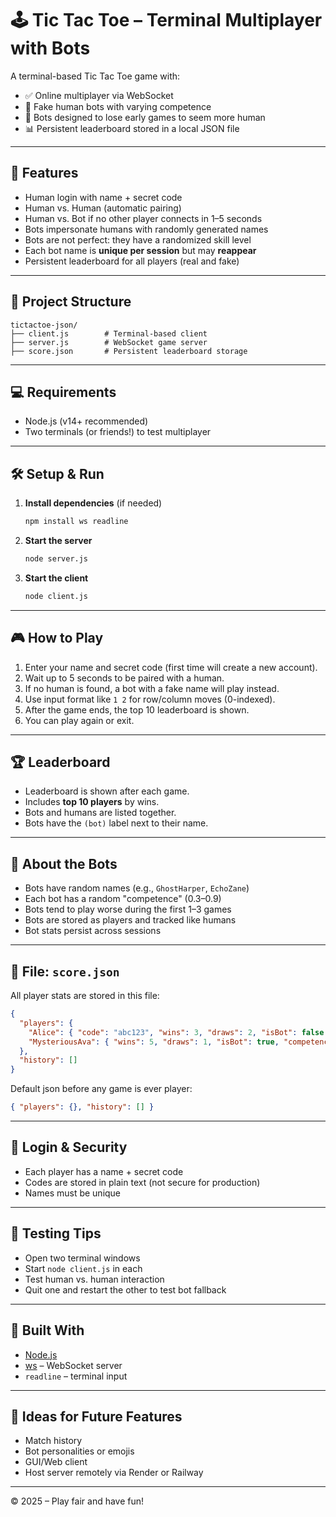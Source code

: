
# 🕹️ Tic Tac Toe – Terminal Multiplayer with Bots

A terminal-based Tic Tac Toe game with:

- ✅ Online multiplayer via WebSocket
- 🤖 Fake human bots with varying competence
- 🧠 Bots designed to lose early games to seem more human
- 📊 Persistent leaderboard stored in a local JSON file

---

## 🚀 Features

- Human login with name + secret code
- Human vs. Human (automatic pairing)
- Human vs. Bot if no other player connects in 1–5 seconds
- Bots impersonate humans with randomly generated names
- Bots are not perfect: they have a randomized skill level
- Each bot name is **unique per session** but may **reappear**
- Persistent leaderboard for all players (real and fake)

---

## 📂 Project Structure

```
tictactoe-json/
├── client.js        # Terminal-based client
├── server.js        # WebSocket game server
├── score.json       # Persistent leaderboard storage
```

---

## 💻 Requirements

- Node.js (v14+ recommended)
- Two terminals (or friends!) to test multiplayer

---

## 🛠️ Setup & Run

1. **Install dependencies** (if needed)
   ```bash
   npm install ws readline
   ```

2. **Start the server**
   ```bash
   node server.js
   ```

3. **Start the client**
   ```bash
   node client.js
   ```

---

## 🎮 How to Play

1. Enter your name and secret code (first time will create a new account).
2. Wait up to 5 seconds to be paired with a human.
3. If no human is found, a bot with a fake name will play instead.
4. Use input format like `1 2` for row/column moves (0-indexed).
5. After the game ends, the top 10 leaderboard is shown.
6. You can play again or exit.

---

## 🏆 Leaderboard

- Leaderboard is shown after each game.
- Includes **top 10 players** by wins.
- Bots and humans are listed together.
- Bots have the `(bot)` label next to their name.

---

## 🧠 About the Bots

- Bots have random names (e.g., `GhostHarper`, `EchoZane`)
- Each bot has a random "competence" (0.3–0.9)
- Bots tend to play worse during the first 1–3 games
- Bots are stored as players and tracked like humans
- Bot stats persist across sessions

---

## 📝 File: `score.json`

All player stats are stored in this file:

```json
{
  "players": {
    "Alice": { "code": "abc123", "wins": 3, "draws": 2, "isBot": false },
    "MysteriousAva": { "wins": 5, "draws": 1, "isBot": true, "competence": 0.7 }
  },
  "history": []
}
```

Default json before any game is ever player:

```json
{ "players": {}, "history": [] }
```

---

## 🔐 Login & Security

- Each player has a name + secret code
- Codes are stored in plain text (not secure for production)
- Names must be unique

---

## 🧪 Testing Tips

- Open two terminal windows
- Start `node client.js` in each
- Test human vs. human interaction
- Quit one and restart the other to test bot fallback

---

## 🧱 Built With

- [Node.js](https://nodejs.org/)
- [ws](https://www.npmjs.com/package/ws) – WebSocket server
- `readline` – terminal input

---

## 📌 Ideas for Future Features

- Match history
- Bot personalities or emojis
- GUI/Web client
- Host server remotely via Render or Railway

---

© 2025 – Play fair and have fun!
